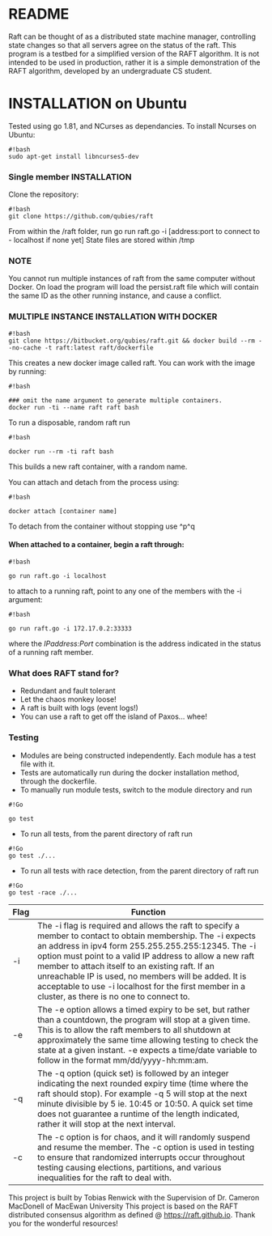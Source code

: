 # README #
Raft can be thought of as a distributed state machine manager, controlling state changes so that all servers agree on the status of the raft. This program is a testbed for a simplified version of the RAFT algorithm. It is not intended to be used in production, rather it is a simple demonstration of the RAFT algorithm, developed by an undergraduate CS student.

# INSTALLATION on Ubuntu #
Tested using go 1.81, and NCurses as dependancies.
To install Ncurses on Ubuntu:
```
#!bash
sudo apt-get install libncurses5-dev
```
### Single member INSTALLATION  ###
Clone the repository:
```
#!bash
git clone https://github.com/qubies/raft 

```
From within the /raft folder, run go run raft.go -i [address:port to connect to - localhost if none yet]
State files are stored within /tmp
### NOTE ###
You cannot run multiple instances of raft from the same computer without Docker. On load the program will load the persist.raft file which will contain the same ID as the other running instance, and cause a conflict.

### MULTIPLE INSTANCE INSTALLATION WITH DOCKER ###
```
#!bash
git clone https://bitbucket.org/qubies/raft.git && docker build --rm --no-cache -t raft:latest raft/dockerfile

```
This creates a new docker image called raft. You can work with the image by running:

```
#!bash

### omit the name argument to generate multiple containers.
docker run -ti --name raft raft bash
```

To run a disposable, random raft run
```
#!bash

docker run --rm -ti raft bash
```
This builds a new raft container, with a random name.

You can attach and detach from the process using:
```
#!bash

docker attach [container name]
```
To detach from the container without stopping use ^p^q

#### When attached to a container, begin a raft through: ####
```
#!bash

go run raft.go -i localhost
```
to attach to a running raft, point to any one of the members with the -i argument:
```
#!bash

go run raft.go -i 172.17.0.2:33333
```
where the *IPaddress:Port* combination is the address indicated in the status of a running raft member.



### What does RAFT stand for? ###

* Redundant and fault tolerant
* Let the chaos monkey loose!
* A raft is built with logs (event logs!)
* You can use a raft to get off the island of Paxos... whee!

### Testing ###

* Modules are being constructed independently. Each module has a test file with it.
* Tests are automatically run during the docker installation method, through the dockerfile.
* To manually run module tests, switch to the module directory and run

```
#!Go

go test
```

* To run all tests, from the parent directory of raft run
```
#!Go
go test ./...
```
* To run all tests with race detection, from the parent directory of raft run
```
#!Go
go test -race ./...
```

| Flag | Function                                                                                               |
|------|--------------------------------------------------------------------------------------------------------|
|-i    |The -i flag is required and allows the raft to specify a member to contact to obtain membership. The -i expects an address in ipv4 form 255.255.255.255:12345. The -i option must point to a valid IP address to allow a new raft member to attach itself to an existing raft. If an unreachable IP is used, no members will be added. It is acceptable to use -i localhost for the first member in a cluster, as there is no one to connect to. 
|-e    |The -e option allows a timed expiry to be set, but rather than a countdown, the program will stop at a given time. This is to allow the raft members to all shutdown at approximately the same time allowing testing to check the state at a given instant. -e expects a time/date variable to follow in the format mm/dd/yyyy-hh:mm:am.
|-q    |The -q option (quick set) is followed by an integer indicating the next rounded expiry time (time where the raft should stop). For example -q 5 will stop at the next minute divisible by 5 ie. 10:45 or 10:50. A quick set time does not guarantee a runtime of the length indicated, rather it will stop at the next interval. 
|-c    |The -c option is for chaos, and it will randomly suspend and resume the member. The -c option is used in testing to ensure that randomized interrupts occur throughout testing causing elections, partitions, and various inequalities for the raft to deal with. 

This project is built by Tobias Renwick with the Supervision of Dr. Cameron MacDonell of MacEwan University
This project is based on the RAFT distributed consensus algorithm as defined @ https://raft.github.io. Thank you for the wonderful resources!
